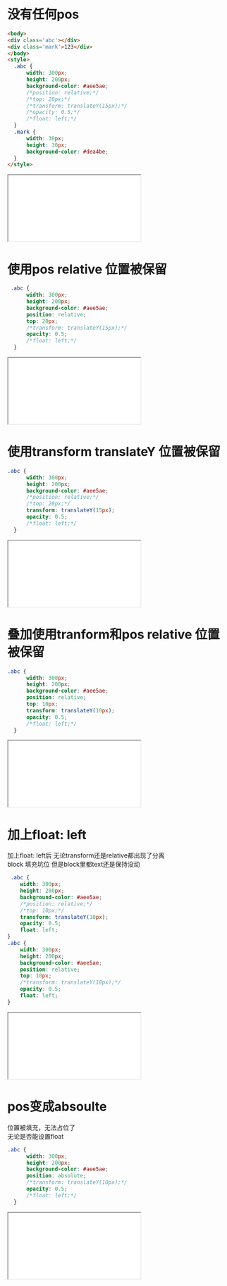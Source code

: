# 没有任何pos

```html
<body>
<div class='abc'></div>
<div class='mark'>123</div>
</body>
<style>
  .abc {
      width: 300px;
      height: 200px;
      background-color: #aee5ae;
      /*position: relative;*/
      /*top: 20px;*/
      /*transform: translateY(15px);*/
      /*opacity: 0.5;*/
      /*float: left;*/
  }
  .mark {
      width: 30px;
      height: 30px;
      background-color: #dea4be;
  }
</style>
```

<iframe src="/public/p5demo/p5_0005.html"></iframe>

# 使用pos relative 位置被保留

```css
 .abc {
      width: 300px;
      height: 200px;
      background-color: #aee5ae;
      position: relative;
      top: 20px;
      /*transform: translateY(15px);*/
      opacity: 0.5;
      /*float: left;*/
  }

```

<iframe src="/public/p5demo/p5_0006.html"></iframe>

# 使用transform translateY 位置被保留
```css
.abc {
      width: 300px;
      height: 200px;
      background-color: #aee5ae;
      /*position: relative;*/
      /*top: 20px;*/
      transform: translateY(15px);
      opacity: 0.5;
      /*float: left;*/
  }
```
<iframe src="/public/p5demo/p5_0006.html"></iframe>

# 叠加使用tranform和pos relative 位置被保留
```css
.abc {
      width: 300px;
      height: 200px;
      background-color: #aee5ae;
      position: relative;
      top: 10px;
      transform: translateY(10px);
      opacity: 0.5;
      /*float: left;*/
  }
```
<iframe src="/public/p5demo/p5_0006.html"></iframe>

# 加上float: left
加上float: left后 无论transform还是relative都出现了分离  
block 填充坑位
但是block里都text还是保持没动

```css
 .abc {
    width: 300px;
    height: 200px;
    background-color: #aee5ae;
    /*position: relative;*/
    /*top: 10px;*/
    transform: translateY(10px);
    opacity: 0.5;
    float: left;
}
.abc {
    width: 300px;
    height: 200px;
    background-color: #aee5ae;
    position: relative;
    top: 10px;
    /*transform: translateY(10px);*/
    opacity: 0.5;
    float: left;
}
```
<iframe src="/public/p5demo/p5_0007.html"></iframe>


# pos变成absoulte
位置被填充，无法占位了  
无论是否能设置float   
```css
.abc {
      width: 300px;
      height: 200px;
      background-color: #aee5ae;
      position: absolute;
      /*transform: translateY(10px);*/
      opacity: 0.5;
      /*float: left;*/
  }
```

<iframe src="/public/p5demo/p5_0008.html"></iframe>
